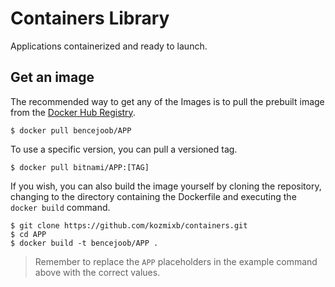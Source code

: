 # Containers Library

Applications containerized and ready to launch.

## Get an image

The recommended way to get any of the Images is to pull the prebuilt image from the [Docker Hub Registry](https://hub.docker.com/r/bencejoob/).

```console
$ docker pull bencejoob/APP
```

To use a specific version, you can pull a versioned tag.

```console
$ docker pull bitnami/APP:[TAG]
```

If you wish, you can also build the image yourself by cloning the repository, changing to the directory containing the Dockerfile and executing the `docker build` command.

```console
$ git clone https://github.com/kozmixb/containers.git
$ cd APP
$ docker build -t bencejoob/APP .
```

> Remember to replace the `APP` placeholders in the example command above with the correct values.
